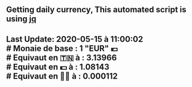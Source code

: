 ## Getting daily currency, This automated script is using [jq](https://stedolan.github.io/jq/)
## Last Update:  2020-05-15 à 11:00:02 </br># Monaie de base : 1 "EUR" 💶 </br> # Equivaut en 🇹🇳 à :  3.13966 </br> # Equivaut en 💵 à : 1.08143</br> # Equivaut en 🐱‍💻 à :  0.000112
